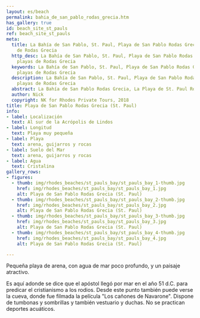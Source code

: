 ```yaml
---
layout: es/beach
permalink: bahia_de_san_pablo_rodas_grecia.htm
has_gallery: true
id: beach_site_st_pauls
ref: beach_site_st_pauls
meta:
  title: La Bahía de San Pablo, St. Paul, Playa de San Pablo Rodas Grecia, Las playas
    de Rodas Grecia
  http_desc: La Bahía de San Pablo, St. Paul, Playa de San Pablo Rodas Grecia, Las
    playas de Rodas Grecia
  keywords: La Bahía de San Pablo, St. Paul, Playa de San Pablo Rodas Grecia, Las
    playas de Rodas Grecia
  description: La Bahía de San Pablo, St. Paul, Playa de San Pablo Rodas Grecia, Las
    playas de Rodas Grecia
  abstract: La Bahía de San Pablo Rodas Grecia, La Playa de St. Paul Rodas Grecia
  author: Nick
  copyright: NK for Rhodes Private Tours, 2018
title: Playa de San Pablo Rodas Grecia (St. Paul)
info:
- label: Localización
  text: Al sur de la Acrópolis de Lindos
- label: Longitud
  text: Playa muy pequeña
- label: Playa
  text: arena, guijarros y rocas
- label: Suelo del Mar
  text: arena, guijarros y rocas
- label: Agua
  text: Cristalina
gallery_rows:
- figures:
  - thumb: img/rhodes_beaches/st_pauls_bay/st_pauls_bay_1-thumb.jpg
    href: img/rhodes_beaches/st_pauls_bay/st_pauls_bay_1.jpg
    alt: Playa de San Pablo Rodas Grecia (St. Paul)
  - thumb: img/rhodes_beaches/st_pauls_bay/st_pauls_bay_2-thumb.jpg
    href: img/rhodes_beaches/st_pauls_bay/st_pauls_bay_2.jpg
    alt: Playa de San Pablo Rodas Grecia (St. Paul)
  - thumb: img/rhodes_beaches/st_pauls_bay/st_pauls_bay_3-thumb.jpg
    href: img/rhodes_beaches/st_pauls_bay/st_pauls_bay_3.jpg
    alt: Playa de San Pablo Rodas Grecia (St. Paul)
  - thumb: img/rhodes_beaches/st_pauls_bay/st_pauls_bay_4-thumb.jpg
    href: img/rhodes_beaches/st_pauls_bay/st_pauls_bay_4.jpg
    alt: Playa de San Pablo Rodas Grecia (St. Paul)

---
```

Pequeña playa de arena, con agua de mar poco profundo, y un paisaje atractivo.

Es aquí adonde se dice que el apóstol llegó por mar en el año 51 d.C. para predicar el cristianismo a los rodios. Desde este punto también puede verse la cueva, donde fue filmada la película "Los cañones de Navarone". Dispone de tumbonas y sombrillas y también vestuario y duchas. No se practican deportes acuáticos.